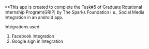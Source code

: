 **This app is created to complete the Task#5 of Graduate Rotational Internship Program(GRIP) by The Sparks Foundation i.e., Social Media Integration in an android app.

Integrations used:
1. Facebook Integration
2. Google sign in Integration
